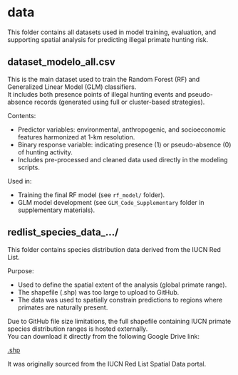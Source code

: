 # data

This folder contains all datasets used in model training, evaluation, and supporting spatial analysis for predicting illegal primate hunting risk.

## dataset_modelo_all.csv

This is the main dataset used to train the Random Forest (RF) and Generalized Linear Model (GLM) classifiers.  
It includes both presence points of illegal hunting events and pseudo-absence records (generated using full or cluster-based strategies).

Contents:
- Predictor variables: environmental, anthropogenic, and socioeconomic features harmonized at 1-km resolution.
- Binary response variable: indicating presence (1) or pseudo-absence (0) of hunting activity.
- Includes pre-processed and cleaned data used directly in the modeling scripts.

Used in:
- Training the final RF model (see `rf_model/` folder).
- GLM model development (see `GLM_Code_Supplementary` folder in supplementary materials).

## redlist_species_data_.../

This folder contains species distribution data derived from the IUCN Red List.

Purpose:
- Used to define the spatial extent of the analysis (global primate range).
- The shapefile (.shp) was too large to upload to GitHub.
- The data was used to spatially constrain predictions to regions where primates are naturally present.
 
Due to GitHub file size limitations, the full shapefile containing IUCN primate species distribution ranges is hosted externally.  
You can download it directly from the following Google Drive link:

[.shp](https://drive.google.com/drive/folders/12v32ctX-P9l-fV5P1VM1j9vdchSndkYD?usp=sharing)

It was originally sourced from the IUCN Red List Spatial Data portal.




